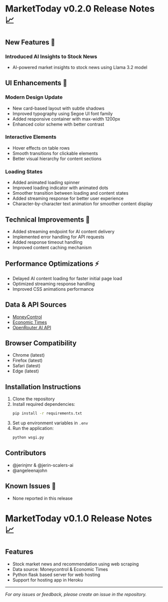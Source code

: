 # MarketToday v0.2.0 Release Notes 📈

## New Features 🌟

### Introduced AI Insights to Stock News
* AI-powered market insights to stock news using Llama 3.2 model

## UI Enhancements 🎨

### Modern Design Update
* New card-based layout with subtle shadows
* Improved typography using Segoe UI font family
* Added responsive container with max-width 1200px
* Enhanced color scheme with better contrast

### Interactive Elements
* Hover effects on table rows
* Smooth transitions for clickable elements
* Better visual hierarchy for content sections

### Loading States
* Added animated loading spinner
* Improved loading indicator with animated dots
* Smoother transition between loading and content states
* Added streaming response for better user experience
* Character-by-character text animation for smoother content display

## Technical Improvements 🔧
* Added streaming endpoint for AI content delivery
* Implemented error handling for API requests
* Added response timeout handling
* Improved content caching mechanism

## Performance Optimizations ⚡
* Delayed AI content loading for faster initial page load
* Optimized streaming response handling
* Improved CSS animations performance

## Data & API Sources
- [MoneyControl](https://www.moneycontrol.com/)
- [Economic Times](https://economictimes.indiatimes.com/)
- [OpenRouter AI API](https://openrouter.ai/)

## Browser Compatibility
* Chrome (latest)
* Firefox (latest)
* Safari (latest)
* Edge (latest)

## Installation Instructions
1. Clone the repository
2. Install required dependencies:
   ```bash
   pip install -r requirements.txt
   ```
3. Set up environment variables in `.env`
4. Run the application:
   ```bash
   python wsgi.py
   ```

## Contributors
- @jerinjmr & @jerin-scalers-ai 
- @angeleenajohn 


## Known Issues 🐛
* None reported in this release


#  MarketToday v0.1.0 Release Notes 📈
## Features
- Stock market news and recommendation using web scraping
- Data source: Moneycontrol & Economic Times
- Python flask based server for web hosting
- Support for hosting app in Heroku

---
*For any issues or feedback, please create an issue in the repository.*
